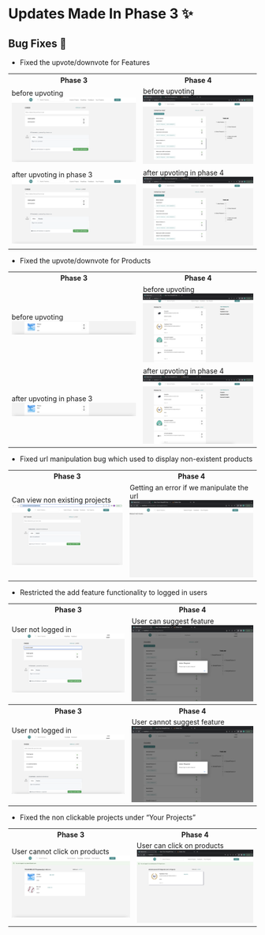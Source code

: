 # Updates Made In Phase 3 ✨

## Bug Fixes 🐛

* Fixed the upvote/downvote for Features 
<table>
    <tr>
        <th>Phase 3</th>
        <th>Phase 4</th>
    </tr>
    <tr>
        <td>
            before upvoting
        <img src="../docs/Bug_fix_old/Feature Voting.png">
        </td>
        <td>
            before upvoting<br>
            <img src="../docs/Bug_fix_new/feature-upvote-before.png">
        </td>
    </tr>
      <tr>
        <td>
            after upvoting in phase 3
        <img src="../docs/Bug_fix_old/Feature Voting.png">
        </td>
        <td>
            after upvoting in phase 4<br>
            <img src="../docs/Bug_fix_new/feature-upvote-after.png">
        </td>
    </tr>
  </table>

* Fixed the upvote/downvote for Products 
<table>
    <tr>
        <th>Phase 3</th>
        <th>Phase 4</th>
    </tr>
    <tr>
        <td>
            before upvoting
        <img src="../docs/Bug_fix_old/Product Voting.png">
        </td>
        <td>
            before upvoting<br>
            <img src="../docs/Bug_fix_new/Product-upvote-before.png">
        </td>
    </tr>
      <tr>
        <td>
            after upvoting in phase 3
        <img src="../docs/Bug_fix_old/Product Voting.png">
        </td>
        <td>
            after upvoting in phase 4<br>
            <img src="../docs/Bug_fix_new/Product-upvote-after.png">
        </td>
    </tr>
  </table>
  
* Fixed url manipulation bug which used to display non-existent products
<table>
    <tr>
        <th>Phase 3</th>
        <th>Phase 4</th>
    </tr>
    <tr>
        <td>
            Can view non existing projects
        <img src="../docs/Bug_fix_old/Manipulating URLs.png">
        </td>
        <td>
            Getting an error if we manipulate the url
        <img src="../docs/Bug_fix_new/Product-not-found.png">
        </td>
    </tr>
  </table>

<!-- * On submitting the project form, duplicate projects are created
<table>
    <tr>
        <th>Phase 3</th>
        <th>Phase 4</th>
    </tr>
    <tr>
        <td>
            Can create duplicate projects
        <img src="/docs/Bug_fix_old/Duplicate Projects.png">
        </td>
        <td>
            Duplicate creation shows error
        <img src=".g">
        </td>
    </tr>
  </table> -->


* Restricted the add feature functionality to logged in users
<table>
    <tr>
        <th>Phase 3</th>
        <th>Phase 4</th>
    </tr>
    <tr>
        <td>
            User not logged in
        <img src="../docs/Bug_fix_old/Feature without logging in.png">
        </td>
        <td>
            User can suggest feature
        <img src="../docs/Bug_fix_new/login-before-feature-add.png">
        </td>
    </tr>
     <tr>
        <th>Phase 3</th>
        <th>Phase 4</th>
    </tr>
    <tr>
        <td>
            User not logged in
        <img src="../docs/Bug_fix_old/Feature without logging in 2.png">
        </td>
        <td>
            User cannot suggest feature
        <img src="../docs/Bug_fix_new/login-before-feature-add.png">
        </td>
    </tr>
  </table>

*  Fixed the non clickable projects under “Your Projects”
<table>
    <tr>
        <th>Phase 3</th>
        <th>Phase 4</th>
    </tr>
    <tr>
        <td>
            User cannot click on products
        <img src="../docs/Bug_fix_old/My projects -Not clickable.png">
        </td>
        <td>
            User can click on products
        <img src="../docs/Bug_fix_new/clickable-project-dashboard.png">
        </td>
    </tr>
  </table>

